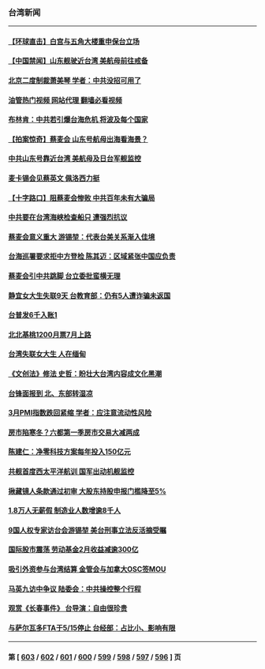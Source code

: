 ### 台湾新闻
---
#### [【环球直击】白宫与五角大楼重申保台立场](../../pages/ncid1349361/n13966885.md?04071645) 
#### [【中国禁闻】山东舰驶近台湾 美航母前往戒备](../../pages/ncid1349361/n13966882.md?04071645) 
#### [北京二度制裁萧美琴 学者：中共没招可用了](../../pages/ncid1349361/n13967200.md?04071645) 
#### [油管热门视频 网站代理 翻墙必看视频](http://138.2.39.72:81/youtube.html?epic-marker?04071645)
#### [布林肯：中共若引爆台海危机 将波及每个国家](../../pages/ncid1349361/n13967013.md?04071645) 
#### [【拍案惊奇】蔡麦会 山东号航母出海看海景？](../../pages/ncid1349361/n13966740.md?04071645) 
#### [中共山东号靠近台湾 美航母及日台军舰监控](../../pages/ncid1349361/n13966400.md?04071645) 
#### [麦卡锡会见蔡英文 佩洛西力挺](../../pages/ncid1349361/n13966850.md?04071645) 
#### [【十字路口】阻蔡麦会惨败 中共百年未有大骗局](../../pages/ncid1349361/n13966756.md?04071645) 
#### [中共要在台湾海峡检查船只 遭强烈抗议](../../pages/ncid1349361/n13966708.md?04071645) 
#### [蔡麦会意义重大 游锡堃：代表台美关系渐入佳境](../../pages/ncid1349361/n13966495.md?04071645) 
#### [台海巡署要求拒中方登检 陈其迈：区域紧张中国应负责](../../pages/ncid1349361/n13966496.md?04071645) 
#### [蔡麦会引中共跳脚 台立委批蛮横无理](../../pages/ncid1349361/n13966523.md?04071645) 
#### [静宜女大生失联9天 台教育部：仍有5人遭诈骗未返国](../../pages/ncid1349361/n13966507.md?04071645) 
#### [台普发6千入账1](../../pages/ncid1349361/n13966497.md?04071645) 
#### [北北基桃1200月票7月上路](../../pages/ncid1349361/n13966731.md?04071645) 
#### [台湾失联女大生 人在缅甸](../../pages/ncid1349361/n13966733.md?04071645) 
#### [《文创法》修法 史哲：盼壮大台湾内容成文化黑潮](../../pages/ncid1349361/n13966734.md?04071645) 
#### [台锋面报到 北、东部转湿凉](../../pages/ncid1349361/n13966730.md?04071645) 
#### [3月PMI指数跌回紧缩 学者：应注意流动性风险](../../pages/ncid1349361/n13966563.md?04071645) 
#### [房市陷寒冬？六都第一季房市交易大减两成](../../pages/ncid1349361/n13966562.md?04071645) 
#### [陈建仁：净零科技方案每年投入150亿元](../../pages/ncid1349361/n13966685.md?04071645) 
#### [共舰首度西太平洋航训 国军出动机舰监控](../../pages/ncid1349361/n13966566.md?04071645) 
#### [揪藏镜人条款通过初审 大股东持股申报门槛降至5%](../../pages/ncid1349361/n13966569.md?04071645) 
#### [1.8万人无薪假 制造业人数增逾8千人](../../pages/ncid1349361/n13966587.md?04071645) 
#### [9国人权专家访台会游锡堃 美台刑事立法反活摘受瞩](../../pages/ncid1349361/n13966617.md?04071645) 
#### [国际股市震荡 劳动基金2月收益减逾300亿](../../pages/ncid1349361/n13966589.md?04071645) 
#### [吸引外资参与台湾结算 金管会与加拿大OSC签MOU](../../pages/ncid1349361/n13966591.md?04071645) 
#### [马英九访中争议 陆委会：中共操控整个行程](../../pages/ncid1349361/n13966605.md?04071645) 
#### [观赏《长春事件》 台导演：自由很珍贵](../../pages/ncid1349361/n13961731.md?04071645) 
#### [与萨尔瓦多FTA于5/15停止 台经部：占比小、影响有限](../../pages/ncid1349361/n13966684.md?04071645) 

---
#### 第 [ [603](./603.md?04071645) / [602](./602.md?04071645) / [601](./601.md?04071645) / [600](./600.md?04071645) / [599](./599.md?04071645) / [598](./598.md?04071645) / [597](./597.md?04071645) / [596](./596.md?04071645) ] 页
